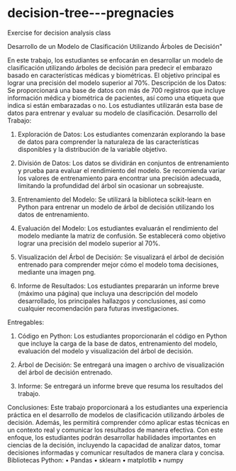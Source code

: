 # decision-tree---pregnacies
Exercise for decision analysis class

Desarrollo de un Modelo de Clasificación Utilizando Árboles de Decisión"

En este trabajo, los estudiantes se enfocarán en desarrollar un modelo de clasificación utilizando árboles de decisión para predecir el embarazo basado en características médicas y biométricas. El objetivo principal es lograr una precisión del modelo superior al 70%.
Descripción de los Datos:
Se proporcionará una base de datos con más de 700 registros que incluye información médica y biométrica de pacientes, así como una etiqueta que indica si están embarazadas o no. Los estudiantes utilizarán esta base de datos para entrenar y evaluar su modelo de clasificación.
Desarrollo del Trabajo:
1. Exploración de Datos: Los estudiantes comenzarán explorando la base de datos para comprender la naturaleza de las características disponibles y la distribución de la variable objetivo.

3. División de Datos: Los datos se dividirán en conjuntos de entrenamiento y prueba para evaluar el rendimiento del modelo. Se recomienda variar los valores de entrenamiento para encontrar una precisión adecuada, limitando la profundidad del árbol sin ocasionar un sobreajuste.

4. Entrenamiento del Modelo: Se utilizará la biblioteca scikit-learn en Python para entrenar un modelo de árbol de decisión utilizando los datos de entrenamiento.

5. Evaluación del Modelo: Los estudiantes evaluarán el rendimiento del modelo mediante la matriz de confusión. Se establecerá como objetivo lograr una precisión del modelo superior al 70%.

6. Visualización del Árbol de Decisión: Se visualizará el árbol de decisión entrenado para comprender mejor cómo el modelo toma decisiones, mediante una imagen png.

7. Informe de Resultados: Los estudiantes prepararán un informe breve (máximo una página) que incluya una descripción del modelo desarrollado, los principales hallazgos y conclusiones, así como cualquier recomendación para futuras investigaciones.

Entregables:
1. Código en Python: Los estudiantes proporcionarán el código en Python que incluye la carga de la base de datos, entrenamiento del modelo, evaluación del modelo y visualización del árbol de decisión.
   
2. Árbol de Decisión: Se entregará una imagen o archivo de visualización del árbol de decisión entrenado.

3. Informe: Se entregará un informe breve que resuma los resultados del trabajo.

Conclusiones:
Este trabajo proporcionará a los estudiantes una experiencia práctica en el desarrollo de modelos de clasificación utilizando árboles de decisión. Además, les permitirá comprender cómo aplicar estas técnicas en un contexto real y comunicar los resultados de manera efectiva.
Con este enfoque, los estudiantes podrán desarrollar habilidades importantes en ciencias de la decisión, incluyendo la capacidad de analizar datos, tomar decisiones informadas y comunicar resultados de manera clara y concisa.
Bibliotecas Python:
    • Pandas
    • sklearn
    • matplotlib
    • numpy
